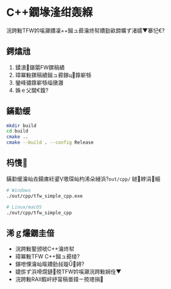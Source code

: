 ﻿# C++鐗堟湰绀轰緥

浣跨敤TFW妗嗘灦鐨凜++鎺ュ彛瀹炵幇鐨勭畝鍗曠ず渚嬬▼搴忋€?

## 鍔熻兘

1. 鍒濆鍖朤FW鏍稿績
2. 璋冪敤鏍稿績鎺ュ彛鎵ц鎿嶄綔
3. 鑾峰彇鎿嶄綔缁撴灉
4. 姝ｅ父閫€鍑?

## 鏋勫缓

```bash
mkdir build
cd build
cmake ..
cmake --build . --config Release
```

## 杩愯

鏋勫缓瀹屾垚鍚庯紝鍙墽琛屾枃浠朵綅浜?`out/cpp/` 鐩綍涓細

```bash
# Windows
./out/cpp/tfw_simple_cpp.exe

# Linux/macOS
./out/cpp/tfw_simple_cpp
```

## 浠ｇ爜鐗圭偣

- 浣跨敤鐜颁唬C++瀹炵幇
- 璋冪敤TFW C++鎺ュ彛绫?
- 鍖呭惈瀹屾暣鐨勯敊璇鐞?
- 婕旂ず浜嗗熀鏈殑TFW妗嗘灦浣跨敤娴佺▼
- 浣跨敤RAII鍜屽紓甯稿畨鍏ㄧ殑璁捐
